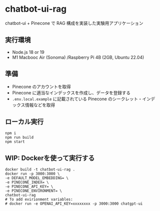 # chatbot-ui-rag
chatbot-ui + Pinecone で RAG 構成を実装した実験用アプリケーション

## 実行環境
- Node.js 18 or 19
- M1 Macbooc Air (Sonoma) /Raspberry Pi 4B (2GB, Ubuntu 22.04)

## 準備
- Pinecone のアカウントを取得
- Pinecone に適当なインデックスを作成し、データを登録する
- `.env.local.example` に記載されている Pinecone のシークレット・インデックス情報などを取得

## ローカル実行

```shell
npm i
npm run build
npm start
```

## WIP: Dockerを使って実行する

```shell
docker build -t chatbot-ui-rag .
docker run -p 3000:3000 \
-e DEFAULT_MODEL_EMBEDDING= \
-e PINECONE_INDEX= \
-e PINECONE_API_KEY= \
-e PINECONE_ENVIRONMENT= \
chatbot-ui-rag
# To add evirionment variables:
# docker run -e OPENAI_API_KEY=xxxxxxxx -p 3000:3000 chatgpt-ui
```

